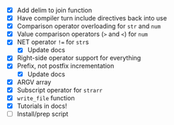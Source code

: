- [x] Add delim to join function
- [x] Have compiler turn include directives back into use
- [x] Comparison operator overloading for `str` and `num`
- [x] Value comparison operators (`>` and `<`) for `num`
- [x] NET operator `!=` for `str`s
  - [x] Update docs
- [x] Right-side operator support for everything
- [x] Prefix, not postfix incrementation
  - [x] Update docs
- [x] ARGV array
- [x] Subscript operator for `strarr`
- [x] `write_file` function
- [x] Tutorials in docs!
- [ ] Install/prep script
